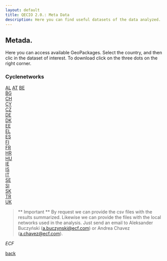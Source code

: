 ```yaml
---
layout: default
title: QECIO 2.0.: Meta Data
description: Here you can find useful datasets of the data analyzed.
---
```


## Metada.

Here you can access available GeoPackages. Select the country, and then clic in the dataset of interest. To download click on the three dots on the right corner. 
### Cyclenetworks
[AL](Metadata/Cyclenetworks/AL)
[AT](Metadata/Cyclenetworks/AT)
[BE](Metadata/Cyclenetworks/BE)<br>
[BG](Metadata/Cyclenetworks/BG)<br>
[CH](Metadata/Cyclenetworks/CH)<br>
[CY](Metadata/Cyclenetworks/CY)<br>
[CZ](Metadata/Cyclenetworks/CZ)<br>
[DE](Metadata/Cyclenetworks/DE)<br>
[DK](Metadata/Cyclenetworks/DK)<br>
[EE](Metadata/Cyclenetworks/EE)<br>
[EL](Metadata/Cyclenetworks/EL)<br>
[ES](Metadata/Cyclenetworks/ES)<br>
[FI](Metadata/Cyclenetworks/FI)<br>
[FR](Metadata/Cyclenetworks/FR)<br>
[HR](Metadata/Cyclenetworks/HR)<br>
[HU](Metadata/Cyclenetworks/HU)<br>
[IE](Metadata/Cyclenetworks/IE)<br>
[IS](Metadata/Cyclenetworks/IS)<br>
[IT](Metadata/Cyclenetworks/IT)<br>
[SE](Metadata/Cyclenetworks/SE)<br>
[SI](Metadata/Cyclenetworks/SI)<br>
[SK](Metadata/Cyclenetworks/SK)<br>
[TR](Metadata/Cyclenetworks/TR)<br>
[UK](Metadata/Cyclenetworks/UK)<br>

> ** Important **
> By request we can provide the csv files with the results summarized. Likewise we can provide the files with the local networks used in the analysis.
> Just send an email to Aleksander Buczyński (a.buczynski@ecf.com) or Andrea Chavez (a.chavez@ecf.com). 

_ECF_

[back](./)
